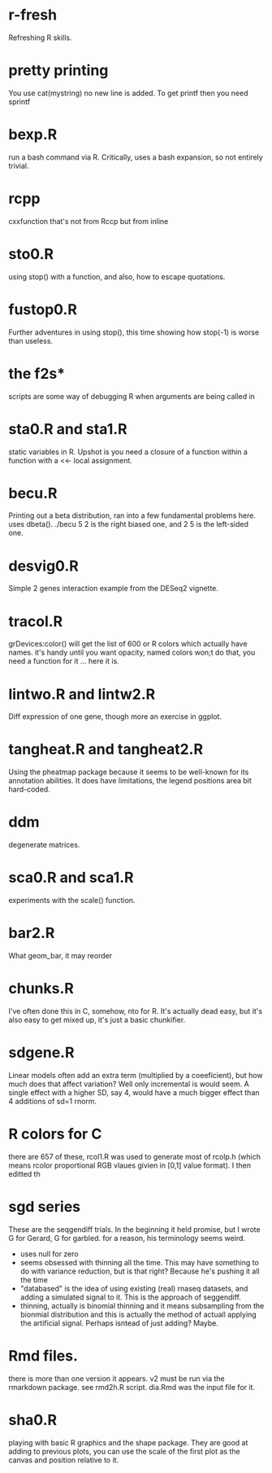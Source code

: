 # r-fresh

Refreshing R skills.


# pretty printing
You use cat(mystring)
no new line is added.
To get printf then
you need sprintf

# bexp.R
run a bash command via R. Critically, uses a bash expansion, so not entirely trivial.

# rcpp
cxxfunction that's not from Rccp but from inline

# sto0.R
using stop() with a function, and also, how to escape quotations.

# fustop0.R
Further adventures in using stop(), this time showing how stop(-1) is worse than useless.

# the f2s\*
scripts are some way of debugging R when arguments are being called in 

# sta0.R and sta1.R
static variables in R. Upshot is you need a closure
of a function within a function with a <<- local assignment.

# becu.R
Printing out a beta distribution, ran into a few fundamental problems here.
uses dbeta(). ./becu 5 2 is the right biased one, and 2 5 is the left-sided one.

# desvig0.R
Simple 2 genes interaction example from the DESeq2 vignette.

# tracol.R
grDevices:color() will get the list of 600 or R colors which actually have names.
it's handy until you want opacity, named colors won;t do that, you need a function
for it ... here it is.

# lintwo.R and lintw2.R
Diff expression of one gene, though more an exercise in ggplot.

# tangheat.R and tangheat2.R
Using the pheatmap package because it seems to be well-known for its annotation abilities.
It does have limitations, the legend positions area bit hard-coded.

# ddm
degenerate matrices.

# sca0.R and sca1.R
experiments with the scale() function.

# bar2.R
What geom_bar, it may reorder

# chunks.R
I've often done this in C, somehow, nto for R.
It's actually dead easy, but it's also easy to get mixed up, it's just a basic chunkifier.

# sdgene.R
Linear models often add an extra term (multiplied by a coeeficient), but how much does that affect variation?
Well only incremental is would seem. A single effect with a higher SD, say 4, would have a much bigger effect than 4
additions of sd=1 rnorm.

# R colors for C
there are 657 of these, rcol1.R was used to generate most of rcolp.h (which means rcolor proportional RGB vlaues givien in [0,1] value format). I then editted th 

# sgd series
These are the seqgendiff trials. In the beginning it held promise, but I wrote
 G for Gerard, G for garbled.
for a reason, his terminology seems weird.
* uses null for zero
* seems obsessed with thinning all the time. This may have something to do with variance reduction, but is that right? Because he's pushing it all the time
* "databased" is the idea of using existing (real) rnaseq datasets, and adding a simulated signal to it. This is the approach of seggendiff.
* thinning, actually is binomial thinning and it means subsampling from the bionmial distribution and this is actually the method of actuall applying the artificial signal. Perhaps isntead of just adding? Maybe. 

# Rmd files.
there is more than one version it appears. v2 must be run via the rmarkdown package. see rmd2h.R script. dia.Rmd was the input file for it.

# sha0.R
playing with basic R graphics and the shape package. They are good at adding to previous plots, you can use the scale of the first plot as the canvas
and position relative to it.
